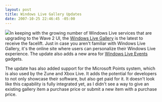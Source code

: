 ```yaml
---
layout: post
title: Windows Live Gallery Updates
date: 2007-10-25 22:46:45 -05:00
---
```


![](http://www.liveside.net/Images/logos/pointslogo.jpg)In keeping with the growing number of Windows Live services that are upgrading to the Wave 2 UI, the [Windows Live Gallery](http://gallery.live.com/) is the latest to receive the facelift. Just in case you aren't familiar with Windows Live Gallery, it's the online site where users can personalize their Windows Live experience. The update also adds a new area for [Windows Live Events](http://home.services.spaces.live.com/events/) gadgets.

The update has also added support for the Microsoft Points system, which is also used by the Zune and Xbox Live. It adds the potential for developers to not only showcase their software, but also get paid for it. It doesn't look like this capability is fully integrated yet, as I didn't see a way to give an existing gallery item a purchase price or submit a new item with a purchase price. 
